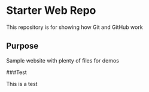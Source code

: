 # Starter Web Repo

This repository is for showing how Git and GitHub work

## Purpose

Sample website with plenty of files for demos

###Test

This is a test